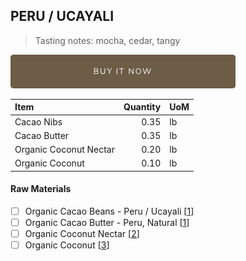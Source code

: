 ## PERU / UCAYALI 
> Tasting notes: mocha, cedar, tangy

[![Buy Now](/assets/images/buy-now.png "Buy Now")](https://shop.osocra.com/collections/bars/products/21073013)

| Item | Quantity | UoM  |
| :---     | ---:    | :--- |
| Cacao Nibs  | 0.35    | lb    |
| Cacao Butter   | 0.35    | lb    |
| Organic Coconut Nectar    | 0.20      | lb      |
| Organic Coconut     | 0.10      | lb      |

#### Raw Materials
- [ ] Organic Cacao Beans -  Peru / Ucayali [[1](/vendors)]
- [ ] Organic Cacao Butter - Peru, Natural [[1](/vendors)]
- [ ] Organic Coconut Nectar [[2](/vendors)]
- [ ] Organic Coconut [[3](/vendors)]
